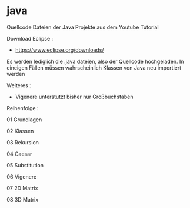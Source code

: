 # java
Quellcode Dateien der Java Projekte aus dem Youtube Tutorial

Download Eclipse :
- https://www.eclipse.org/downloads/

Es werden lediglich die .java dateien, also der Quellcode hochgeladen.
In eineigen Fällen müssen wahrscheinlich Klassen von Java neu importiert werden

Weiteres :
- Vigenere unterstutzt bisher nur Großbuchstaben

Reihenfolge :

01 Grundlagen

02 Klassen

03 Rekursion

04 Caesar

05 Substitution

06 Vigenere

07 2D Matrix

08 3D Matrix
